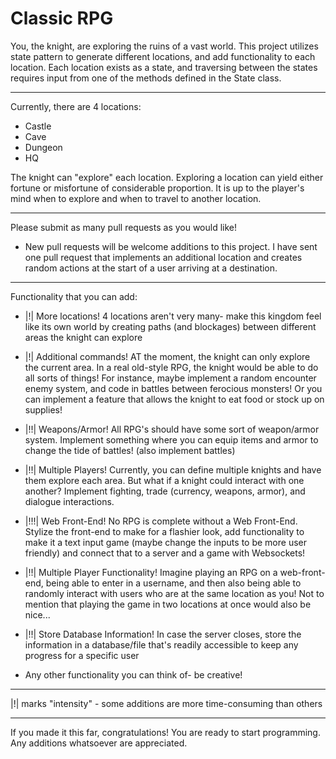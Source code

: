 # Classic RPG

You, the knight, are exploring the ruins of a vast world. This project utilizes state pattern to generate different locations, and add functionality to each location. Each location exists as a state, and traversing between the states requires input from one of the methods defined in the State class. 

---------------------------------------------------------------------------

Currently, there are 4 locations:
- Castle
- Cave
- Dungeon
- HQ

The knight can "explore" each location. Exploring a location can yield either fortune or misfortune of considerable proportion. It is up to the player's mind when to explore and when to travel to another location. 

---------------------------------------------------------------------------

Please submit as many pull requests as you would like!
- New pull requests will be welcome additions to this project. I have sent one pull request that implements an additional location and creates random actions at the start of a user arriving at a destination.

---------------------------------------------------------------------------

Functionality that you can add:
- |!| More locations! 4 locations aren't very many- make this kingdom feel like its own world by creating paths (and blockages) between different areas the knight can explore

- |!| Additional commands! AT the moment, the knight can only explore the current area. In a real old-style RPG, the knight would be able to do all sorts of things! For instance, maybe implement a random encounter enemy system, and code in battles between ferocious monsters! Or you can implement a feature that allows the knight to eat food or stock up on supplies!

- |!!| Weapons/Armor! All RPG's should have some sort of weapon/armor system. Implement something where you can equip items and armor to change the tide of battles! (also implement battles)

- |!!| Multiple Players! Currently, you can define multiple knights and have them explore each area. But what if a knight could interact with one another? Implement fighting, trade (currency, weapons, armor), and dialogue interactions.

- |!!!| Web Front-End! No RPG is complete without a Web Front-End. Stylize the front-end to make for a flashier look, add functionality to make it a text input game (maybe change the inputs to be more user friendly) and connect that to a server and a game with Websockets!

- |!!| Multiple Player Functionality! Imagine playing an RPG on a web-front-end, being able to enter in a username, and then also being able to randomly interact with users who are at the same location as you! Not to mention that playing the game in two locations at once would also be nice...

- |!!| Store Database Information! In case the server closes, store the information in a database/file that's readily accessible to keep any progress for a specific user

- Any other functionality you can think of- be creative!

---------------------------------------------------------------------------

|!| marks "intensity" - some additions are more time-consuming than others

---------------------------------------------------------------------------

If you made it this far, congratulations! You are ready to start programming. 
Any additions whatsoever are appreciated.
